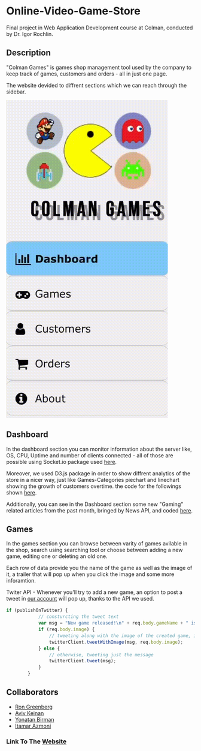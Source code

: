 # Online-Video-Game-Store
Final project in Web Application Development course at Colman, conducted by Dr. Igor Rochlin.

## Description
"Colman Games" is games shop management tool used by the company to keep track of games, customers and orders - all in just one page.


The website devided to diffrent sections which we can reach through the sidebar.

![alt text](public/assets/readme_assets/dashboard_showoff.gif)

## Dashboard
In the dashboard section you can monitor information about the server like, OS, CPU, Uptime and number of clients connected - all of those are possible using Socket.io package used [here](public/js//websockets.js).

Moreover, we used D3.js package in order to show diffrent analytics of the store in a nicer way, just like Games-Categories piechart and linechart showing the growth of customers overtime. the code for the followings shown [here](public/js/dashboardCharts.js).

Additionally, you can see in the Dashboard section some new "Gaming" related articles from the past month, bringed by News API, and coded [here](public/js/newsApi.js).

## Games
In the games section you can browse between varity of games avilable in the shop, search using searching tool or choose between adding a new game, editing one or deleting an old one.

Each row of data provide you the name of the game as well as the image of it, a trailer that will pop up when you click the image and some more inforamtion.

Twiter API - Whenever you'll try to add a new game, an option to post a tweet in [our account](https://twitter.com/AlatzGames) will pop up, thanks to the API we used.
``` js
if (publishOnTwitter) {
            // consturcting the tweet text
            var msg = "New game released!\n" + req.body.gameName + " is now available on " + req.body.platform + " for $" + req.body.unitPrice + ".\nCheck it out!";
            if (req.body.image) {
                // tweeting along with the image of the created game, if it exists
                twitterClient.tweetWithImage(msg, req.body.image);
            } else {
                // otherwise, tweeting just the message
                twitterClient.tweet(msg);
            }
        }
```

## Collaborators
- [Ron Greenberg](https://github.com/RonGreenberg)
- [Aviv Keinan](https://github.com/avivk9)
- [Yonatan Birman](https://github.com/yonatan1710)
- [Itamar Azmoni](https://github.com/Itamar-Azmoni)

### Link To The [Website](http://45.32.236.220:8080)